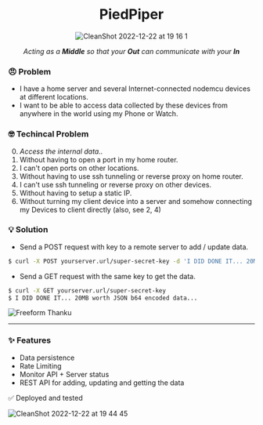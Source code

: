 

<div align="center">

  # PiedPiper     
  
  ![CleanShot 2022-12-22 at 19 16 1](https://user-images.githubusercontent.com/43297314/209246647-00a1a89d-9ba8-4abc-9de2-86a3a2a42dfa.png)

_Acting as a **Middle** so that your **Out** can communicate with your **In**_

</div>



### 😠 Problem

- I have a home server and several Internet-connected nodemcu devices at different locations.
- I want to be able to access data collected by these devices from anywhere in the world using my Phone or Watch.

### 🤓 Techincal Problem

0. _Access the internal data.._
1. Without having to open a port in my home router.
2. I can't open ports on other locations.
3. Without having to use ssh tunneling or reverse proxy on home router.
4. I can't use ssh tunneling or reverse proxy on other devices.
5. Without having to setup a static IP.
6. Without turning my client device into a server and somehow connecting my Devices to client directly (also, see 2, 4)

### 💡 Solution

- Send a POST request with key to a remote server to add / update data.

```sh
$ curl -X POST yourserver.url/super-secret-key -d 'I DID DONE IT... 20MB worth JSON b64 encoded data...'
```

- Send a GET request with the same key to get the data.

```sh
$ curl -X GET yourserver.url/super-secret-key
$ I DID DONE IT... 20MB worth JSON b64 encoded data...
```

![Freeform Thanku](https://user-images.githubusercontent.com/43297314/209245713-39635b00-8930-4f90-b4d4-cc3a756a03e3.png)


---

### ✨ Features

- Data persistence
- Rate Limiting
- Monitor API + Server status
- REST API for adding, updating and getting the data


✅ Deployed and tested 

![CleanShot 2022-12-22 at 19 44 45](https://user-images.githubusercontent.com/43297314/209248902-72db15e6-771b-4e16-818b-c89e90b512d8.png)

